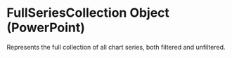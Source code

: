 
# FullSeriesCollection Object (PowerPoint)

Represents the full collection of all chart series, both filtered and unfiltered.

